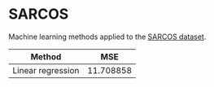 SARCOS
======

Machine learning methods applied to the [SARCOS dataset](http://www.gaussianprocess.org/gpml/data/).

| Method            | MSE           |
| ----------------- | ------------- |
| Linear regression | 11.708858     |
